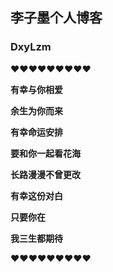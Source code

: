 ## **李子墨个人博客**
###  DxyLzm

❤❤❤❤❤❤❤❤❤

**有幸与你相爱**           

**余生为你而来**       
 
**有幸命运安排**

**要和你一起看花海** 

**长路漫漫不曾更改**         

**有幸这份对白**   

**只要你在**       

**我三生都期待**      

❤❤❤❤❤❤❤❤❤         











```markdown

